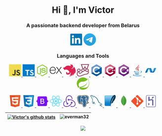 <h1 align="center">Hi 👋, I'm Victor</h1>
<h3 align="center">A passionate backend developer from Belarus</h3>

<p align="center">
  <a href="https://linkedin.com/in/everman32" target="blank"><img align="center" src="assets/connect/linkedin.svg" alt="linkedin" height="40" width="40" /></a>
  <a href="https://t.me/everman32" target="blank"><img align="center" src="assets/connect/telegram_square.svg" alt="telegram" height="40" width="40" /></a>
</p>

<h3 align="center">Languages and Tools</h3>
<p align="center">
  <a href="https://developer.mozilla.org" target="_blank" rel="noreferrer"> <img src="assets/apps_tools/javascript.svg" alt="javascript" width="40" height="40"/> </a>
  <a href="https://www.typescriptlang.org" target="_blank" rel="noreferrer"> <img src="assets/apps_tools/typescript.svg" alt="typescript" width="40" height="40"/> </a> 
  <a href="https://nodejs.org" target="_blank" rel="noreferrer"> <img src="assets/apps_tools/nodejs.svg" alt="nodejs" width="40" height="40"/> </a> 
  <a href="https://expressjs.com" target="_blank" rel="noreferrer"> <img src="assets/apps_tools/express.svg" alt="express" width="40" height="40"/> </a>
  <a href="https://nestjs.com" target="_blank" rel="noreferrer"> <img src="assets/apps_tools/nestjs.svg" alt="nestjs" width="40" height="40"/> </a> 
  <a href="https://jestjs.io" target="_blank" rel="noreferrer"> <img src="assets/apps_tools/jest.svg" alt="jest" width="40" height="40"/> </a> 
  <a href="https://www.cprogramming.com" target="_blank" rel="noreferrer"> <img src="assets/apps_tools/c.svg" alt="c" width="40" height="40"/> </a> 
  <a href="https://www.w3schools.com/cpp" target="_blank" rel="noreferrer"> <img src="assets/apps_tools/cplusplus.svg" alt="cplusplus" width="40" height="40"/> </a> 
  <a href="https://www.w3schools.com/cs" target="_blank" rel="noreferrer"> <img src="assets/apps_tools/csharp.svg" alt="csharp" width="40" height="40"/> </a> 
  <a href="https://www.java.com" target="_blank" rel="noreferrer"> <img src="assets/apps_tools/java.svg" alt="java" width="40" height="40"/> </a> 
  <a href="https://dotnet.microsoft.com" target="_blank" rel="noreferrer"> <img src="assets/apps_tools/dot-net.svg" alt="dotnet" width="40" height="40"/> </a>
  <a href="https://spring.io" target="_blank" rel="noreferrer"> <img src="assets/apps_tools/spring.svg" alt="spring" width="40" height="40"/> </a> 
  </p>
  <p align="center">
  <a href="https://www.w3.org/html" target="_blank" rel="noreferrer"> <img src="assets/apps_tools/html5.svg" alt="html5" width="40" height="40"/> </a> 
  <a href="https://www.w3schools.com/css" target="_blank" rel="noreferrer"> <img src="assets/apps_tools/css3.svg" alt="css3" width="40" height="40"/> </a>
  <a href="https://getbootstrap.com" target="_blank" rel="noreferrer"> <img src="assets/apps_tools/bootstrap.svg" alt="bootstrap" width="40" height="40"/> </a> 
  <a href="https://reactjs.org" target="_blank" rel="noreferrer"> <img src="assets/apps_tools/react.svg" alt="react" width="40" height="40"/> </a> 
  <a href="https://redux.js.org" target="_blank" rel="noreferrer"> <img src="assets/apps_tools/redux.svg" alt="redux" width="40" height="40"/> </a>
  <a href="https://www.postgresql.org" target="_blank" rel="noreferrer"> <img src="assets/apps_tools/postgresql.svg" alt="postgresql" width="40" height="40"/> </a> 
  <a href="https://www.mysql.com" target="_blank" rel="noreferrer"> <img src="assets/apps_tools/mysql.svg" alt="mysql" width="40" height="40"/> </a> 
  <a href="https://www.microsoft.com/en-us/sql-server" target="_blank" rel="noreferrer"> <img src="assets/apps_tools/sqlite.svg" alt="mssql" width="40" height="40"/> </a>
  <a href="https://www.mongodb.com" target="_blank" rel="noreferrer"> <img src="assets/apps_tools/mongodb.svg" alt="mongodb" width="40" height="40"/> </a>
  <a href="https://git-scm.com" target="_blank" rel="noreferrer"> <img src="assets/apps_tools/git.svg" alt="git" width="40" height="40"/> </a> 
  <a href="https://heroku.com" target="_blank" rel="noreferrer"> <img src="assets/apps_tools/heroku.svg" alt="heroku" width="40" height="40"/> </a> 
  </p>
  
| <a href="https://github.com/everman32/github-readme-stats"><img align="center" src="https://github-readme-stats.vercel.app/api?username=everman32&theme=buefy&show_icons=true&count_private=true&hide_border=true" alt="Victor's github stats" /></a> | <a> <img src="https://github-readme-streak-stats.herokuapp.com/?user=everman32&theme=buefy" alt="everman32" /> </a> |
| ------------- | ------------- |

<p align="center">
  <a href="https://github.com/everman32/github-readme-stats"><img align="center" src="https://github-readme-stats.vercel.app/api/top-langs/?username=everman32&theme=buefy&layout=compact&count_private=true&hide_border=true" /></a>
</p>
